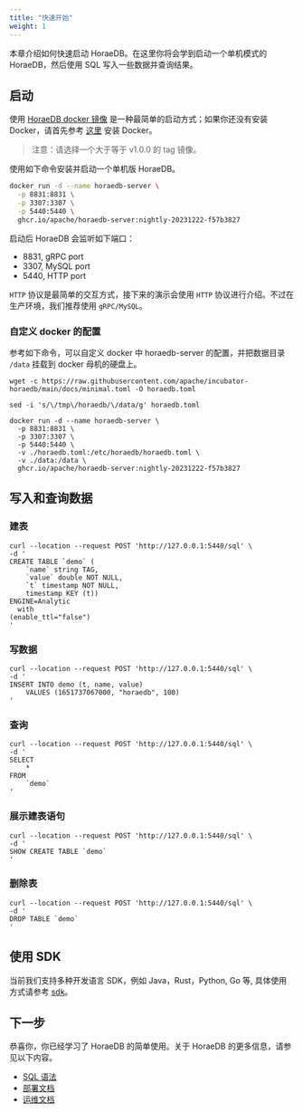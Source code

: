 ```yaml
---
title: "快速开始"
weight: 1
---
```


本章介绍如何快速启动 HoraeDB。在这里你将会学到启动一个单机模式的 HoraeDB，然后使用 SQL 写入一些数据并查询结果。

## 启动

使用 [HoraeDB docker 镜像](https://github.com/apache/incubator-horaedb/pkgs/container/horaedb-server) 是一种最简单的启动方式；如果你还没有安装 Docker，请首先参考 [这里](https://www.docker.com/products/docker-desktop/) 安装 Docker。

> 注意：请选择一个大于等于 v1.0.0 的 tag 镜像。

使用如下命令安装并启动一个单机版 HoraeDB。

```bash
docker run -d --name horaedb-server \
  -p 8831:8831 \
  -p 3307:3307 \
  -p 5440:5440 \
  ghcr.io/apache/horaedb-server:nightly-20231222-f57b3827
```

启动后 HoraeDB 会监听如下端口：

- 8831, gRPC port
- 3307, MySQL port
- 5440, HTTP port

`HTTP` 协议是最简单的交互方式，接下来的演示会使用 `HTTP` 协议进行介绍。不过在生产环境，我们推荐使用 `gRPC/MySQL`。

### 自定义 docker 的配置

参考如下命令，可以自定义 docker 中 horaedb-server 的配置，并把数据目录 `/data` 挂载到 docker 母机的硬盘上。

```
wget -c https://raw.githubusercontent.com/apache/incubator-horaedb/main/docs/minimal.toml -O horaedb.toml

sed -i 's/\/tmp\/horaedb/\/data/g' horaedb.toml

docker run -d --name horaedb-server \
  -p 8831:8831 \
  -p 3307:3307 \
  -p 5440:5440 \
  -v ./horaedb.toml:/etc/horaedb/horaedb.toml \
  -v ./data:/data \
  ghcr.io/apache/horaedb-server:nightly-20231222-f57b3827
```

## 写入和查询数据

### 建表

```shell
curl --location --request POST 'http://127.0.0.1:5440/sql' \
-d '
CREATE TABLE `demo` (
    `name` string TAG,
    `value` double NOT NULL,
    `t` timestamp NOT NULL,
    timestamp KEY (t))
ENGINE=Analytic
  with
(enable_ttl="false")
'
```

### 写数据

```shell
curl --location --request POST 'http://127.0.0.1:5440/sql' \
-d '
INSERT INTO demo (t, name, value)
    VALUES (1651737067000, "horaedb", 100)
'
```

### 查询

```shell
curl --location --request POST 'http://127.0.0.1:5440/sql' \
-d '
SELECT
    *
FROM
    `demo`
'
```

### 展示建表语句

```shell
curl --location --request POST 'http://127.0.0.1:5440/sql' \
-d '
SHOW CREATE TABLE `demo`
'
```

### 删除表

```shell
curl --location --request POST 'http://127.0.0.1:5440/sql' \
-d '
DROP TABLE `demo`
'
```

## 使用 SDK

当前我们支持多种开发语言 SDK，例如 Java，Rust，Python, Go 等, 具体使用方式请参考 [sdk](sdk/README.md)。

## 下一步

恭喜你，你已经学习了 HoraeDB 的简单使用。关于 HoraeDB 的更多信息，请参见以下内容。

- [SQL 语法](sql/README.md)
- [部署文档](cluster_deployment/README.md)
- [运维文档](operation/README.md)
